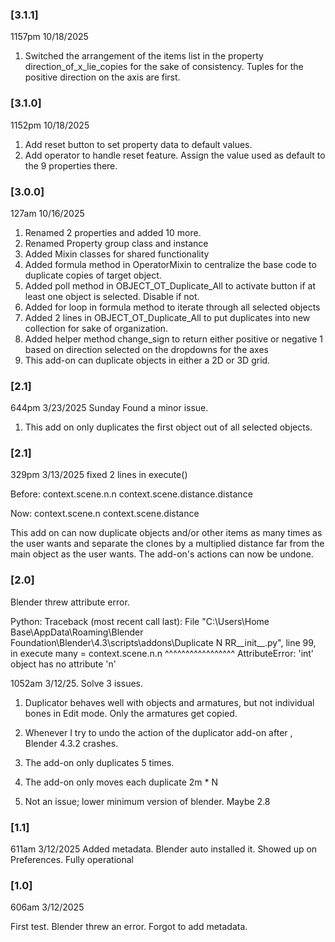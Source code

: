### [3.1.1]
1157pm 10/18/2025
1. Switched the arrangement of the items list in the property direction_of_x_lie_copies for the sake of consistency. Tuples for the positive direction on the axis are first.

### [3.1.0]

1152pm 10/18/2025

1. Add reset button to set property data to default values.
2. Add operator to handle reset feature. Assign the value used as default to the 9 properties there.

### [3.0.0]

127am 10/16/2025

1. Renamed 2 properties and added 10 more.
2. Renamed Property group class and instance
3. Added Mixin classes for shared functionality
4. Added formula method in OperatorMixin to centralize the base code to duplicate copies of target object.
5. Added poll method in OBJECT_OT_Duplicate_All to activate button if at least one object is selected. Disable if not.
6. Added for loop in formula method to iterate through all selected objects
7. Added 2 lines in OBJECT_OT_Duplicate_All to put duplicates into new collection for sake of organization.
8. Added helper method change_sign to return either positive or negative 1 based on direction selected on the dropdowns for the axes
9. This add-on can duplicate objects in either a 2D or 3D grid.

### [2.1]

644pm 3/23/2025 Sunday Found a minor issue.

1. This add on only duplicates the first object out of all selected objects.

### [2.1]

329pm 3/13/2025
fixed 2 lines in execute()

Before:
context.scene.n.n
context.scene.distance.distance

Now:
context.scene.n
context.scene.distance

This add on can now duplicate objects and/or other items as many times as the user wants and separate the clones by a multiplied distance far from the main object as the user wants. The add-on's actions can now be undone.

### [2.0]

Blender threw attribute error.

Python: Traceback (most recent call last):
File "C:\Users\Home Base\AppData\Roaming\Blender Foundation\Blender\4.3\scripts\addons\Duplicate N RR\_\_init\_\_.py", line 99, in execute
many = context.scene.n.n
^^^^^^^^^^^^^^^^^
AttributeError: 'int' object has no attribute 'n'

1052am 3/12/25. Solve 3 issues.

1. Duplicator behaves well with objects and armatures, but not individual bones in Edit mode.
   Only the armatures get copied.
2. Whenever I try to undo the action of the duplicator add-on after , Blender 4.3.2 crashes.
3. The add-on only duplicates 5 times.
4. The add-on only moves each duplicate 2m \* N

5. Not an issue; lower minimum version of blender. Maybe 2.8

### [1.1]

611am 3/12/2025
Added metadata. Blender auto installed it. Showed up on Preferences. Fully operational

### [1.0]

606am 3/12/2025

First test. Blender threw an error. Forgot to add metadata.


